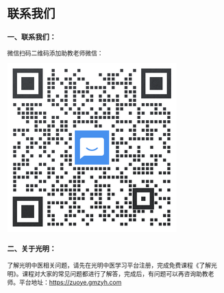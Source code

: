 # 联系我们

### 一、联系我们：

微信扫码二维码添加助教老师微信：



![](img/qiyeliaxi2.png)

### 二、关于光明：

了解光明中医相关问题，请先在光明中医学习平台注册，完成免费课程《了解光明》。课程对大家的常见问题都进行了解答，完成后，有问题可以再咨询助教老师。平台地址：[https://zuoye.gmzyh.com ](https://zuoye.gmzyh.com )



